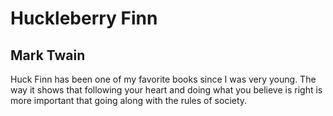 # Huckleberry Finn

## Mark Twain

  Huck Finn has been one of my favorite books since I was very young. The way it shows that following your heart and doing what you believe is right is more important that going along with the rules of society. 
